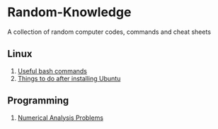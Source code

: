 # Random-Knowledge
A collection of random computer codes, commands and cheat sheets

## Linux
1. [Useful bash commands](Linux/README.md)
1. [Things to do after installing Ubuntu](Linux/afterInstallUbuntu.md)

## Programming
1. [Numerical Analysis Problems](Numerical_Analysis/Readme.md)

